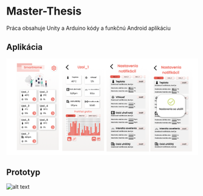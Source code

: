 # Master-Thesis
Práca obsahuje Unity a Arduino kódy a funkčnú Android aplikáciu 
## Aplikácia
![alt text](https://github.com/MatusValko/Master-Thesis/blob/88f5d66d716a1993db0dc8b7d11cb4ee75ccef4d/Obr%C3%A1zky/Spolu.png)


## Prototyp
![alt text](https://github.com/MatusValko/Master-Thesis/blob/771d83c37672b715a7565b2a78798f832c130842/Obr%C3%A1zky/Prototyp.jpg)


